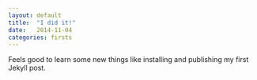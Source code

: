```yaml
---
layout: default
title:  "I did it!"
date:   2014-11-04
categories: firsts
---
```

Feels good to learn some new things like installing and publishing my first Jekyll post.  